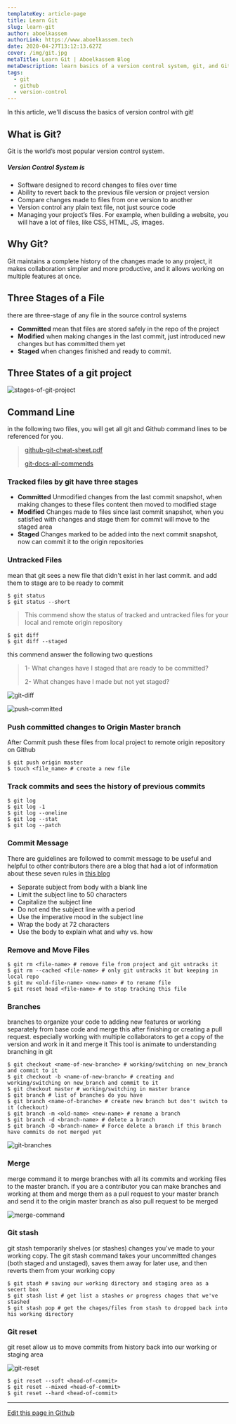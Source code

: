 ```yaml
---
templateKey: article-page
title: Learn Git
slug: learn-git
author: aboelkassem
authorLink: https://www.aboelkassem.tech
date: 2020-04-27T13:12:13.627Z
cover: /img/git.jpg
metaTitle: Learn Git | Aboelkassem Blog
metaDescription: learn basics of a version control system, git, and Github in aboelkassem blog
tags:
  - git
  - github
  - version-control
---
```


In this article, we'll discuss the basics of version control with git!

## What is Git?

Git is the world’s most popular version control system.

##### Version Control System is

- Software designed to record changes to files over time
- Ability to revert back to the previous file version or project version
- Compare changes made to files from one version to another
- Version control any plain text file, not just source code
- Managing your project’s files. For example, when building a website, you will
  have a lot of files, like CSS, HTML, JS, images.

## Why Git?

Git maintains a complete history of the changes made to any project, it makes collaboration simpler and more productive, and it allows working on multiple features at once.

## Three Stages of a File

there are three-stage of any file in the source control systems

- **Committed**
  mean that files are stored safely in the repo of the project
- **Modified**
  when making changes in the last commit, just introduced new changes but has committed them yet
- **Staged**
  when changes finished and ready to commit.

## Three States of a git project

![stages-of-git-project](https://raw.githubusercontent.com/aboelkassem/Git/master/images/Three%20States%20of%20git%20project.png "Three stages of git project")

## Command Line

in the following two files, you will get all git and Github command lines to be referenced for you.

> [github-git-cheat-sheet.pdf](https://github.github.com/training-kit/downloads/github-git-cheat-sheet.pdf)
>
> [git-docs-all-commends](https://git-scm.com/docs/git#_git_commands)

### Tracked files by git have three stages

- **Committed**
  Unmodified changes from the last commit snapshot, when making changes to these files
  content then moved to modified stage
- **Modified**
  Changes made to files since last commit snapshot, when you satisfied with changes and
  stage them for commit will move to the staged area
- **Staged**
  Changes marked to be added into the next commit snapshot, now can commit it to the origin
  repositories

### Untracked Files

mean that git sees a new file that didn't exist in her last commit. and add them to stage are to
be ready to commit

```shell
$ git status
$ git status --short
```

> This commend show the status of tracked and untracked files for your local and remote origin repository

```shell
$ git diff
$ git diff --staged
```

this commend answer the following two questions

> 1- What changes have I staged that are ready to be committed?
>
> 2- What changes have I made but not yet staged?

![git-diff](https://raw.githubusercontent.com/aboelkassem/Git/master/images/git%20diff.png "git-diff command")

![push-committed](https://raw.githubusercontent.com/aboelkassem/Git/master/images/push%20committed.png "push committed changes to origin master")

### Push committed changes to Origin Master branch

After Commit push these files from local project to remote origin repository on Github

```shell
$ git push origin master
$ touch <file_name> # create a new file
```

### Track commits and sees the history of previous commits

```shell
$ git log
$ git log -1
$ git log --oneline
$ git log --stat
$ git log --patch
```

### Commit Message

There are guidelines are followed to commit message to be useful and helpful to other
contributors there are a blog that had a lot of information about these seven rules in [this blog](https://chris.beams.io/posts/git-commit/)

- Separate subject from body with a blank line
- Limit the subject line to 50 characters
- Capitalize the subject line
- Do not end the subject line with a period
- Use the imperative mood in the subject line
- Wrap the body at 72 characters
- Use the body to explain what and why vs. how

### Remove and Move Files

```shell
$ git rm <file-name> # remove file from project and git untracks it
$ git rm --cached <file-name> # only git untracks it but keeping in local repo
$ git mv <old-file-name> <new-name> # to rename file
$ git reset head <file-name> # to stop tracking this file
```

### Branches

branches to organize your code to adding new features or working separately from base code
and merge this after finishing or creating a pull request. especially working with multiple collaborators to get a copy of the version and work in it and merge it This tool is animate to understanding branching in git

```shell
$ git checkout <name-of-new-branche> # working/switching on new_branch and commit to it
$ git checkout -b <name-of-new-branch> # creating and working/switching on new_branch and commit to it
$ git checkout master # working/switching in master brance
$ git branch # list of branches do you have
$ git branch <name-of-branche> # create new branch but don't switch to it (checkout)
$ git branch -m <old-name> <new-name> # rename a branch
$ git branch -d <branch-name> # delete a branch
$ git branch -D <branch-name> # Force delete a branch if this branch have commits do not merged yet
```

![git-branches](https://raw.githubusercontent.com/aboelkassem/Git/master/images/branches.png "git branches")

### Merge

merge command it to merge branches with all its commits and working files to the master branch. if you are a contributor you can make branches and working at them and merge them as a pull request to your master branch and send it to the origin master branch as also pull request to be merged

![merge-command](https://raw.githubusercontent.com/aboelkassem/Git/master/images/merge.png "merge command")

### Git stash

git stash temporarily shelves (or stashes) changes you've made to your working copy. The git stash command takes your uncommitted changes (both staged and unstaged), saves them away for later use, and then reverts them from your working copy

```shell
$ git stash # saving our working directory and staging area as a secert box
$ git stash list # get list a stashes or progress chages that we've stashed
$ git stash pop # get the chages/files from stash to dropped back into his working directory
```

### Git reset

git reset allow us to move commits from history back into our working or staging area

![git-reset](https://raw.githubusercontent.com/aboelkassem/Git/master/images/git%20reset.png "git-reset command")

```shell
$ git reset --soft <head-of-commit>
$ git reset --mixed <head-of-commit>
$ git reset --hard <head-of-commit>
```

<hr>

[Edit this page in Github](https://github.com/aboelkassem/Git/blob/master/README.md)
